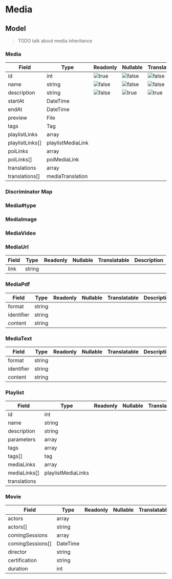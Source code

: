 # Media

## Model

>TODO talk about media inheritance

### Media <abstract>
| Field           | Type              | Readonly            | Nullable            | Translatable        | Description |
|-----------------|-------------------|---------------------|---------------------|---------------------|-------------|
| id              | int               | ![true][trueIcon]   | ![false][falseIcon] | ![false][falseIcon] |             |
| name            | string            | ![false][falseIcon] | ![false][falseIcon] | ![false][falseIcon] |             |
| description     | string            | ![false][falseIcon] | ![true][trueIcon]   | ![true][trueIcon]   |             |
| startAt         | DateTime          |                     |                     |                     |             |
| endAt           | DateTime          |                     |                     |                     |             |
| preview         | File              |                     |                     |                     |             |
| tags            | Tag               |                     |                     |                     |             |
| playlistLinks   | array             |                     |                     |                     |             |
| playlistLinks[] | playlistMediaLink |                     |                     |                     |             |
| poiLinks        | array             |                     |                     |                     |             |
| poiLinks[]      | poiMediaLink      |                     |                     |                     |             |
| translations    | array             |                     |                     |                     |             |
| translations[]  | mediaTranslation  |                     |                     |                     |             |

### Discriminator Map
### Media#type

### MediaImage

### MediaVideo

### MediaUrl
| Field | Type   | Readonly | Nullable | Translatable | Description |
|-------|--------|----------|----------|--------------|-------------|
| link  | string |          |          |              |             |


### MediaPdf
| Field      | Type   | Readonly | Nullable | Translatable | Description |
|------------|--------|----------|----------|--------------|-------------|
| format     | string |          |          |              |             |
| identifier | string |          |          |              |             |
| content    | string |          |          |              |             |


### MediaText
| Field      | Type   | Readonly | Nullable | Translatable | Description |
|------------|--------|----------|----------|--------------|-------------|
| format     | string |          |          |              |             |
| identifier | string |          |          |              |             |
| content    | string |          |          |              |             |


### Playlist
| Field        | Type               | Readonly | Nullable | Translatable | Description |
|--------------|--------------------|----------|----------|--------------|-------------|
| id           | int                |          |          |              |             |
| name         | string             |          |          |              |             |
| description  | string             |          |          |              |             |
| parameters   | array              |          |          |              |             |
| tags         | array              |          |          |              |             |
| tags[]       | tag                |          |          |              |             |
| mediaLinks   | array              |          |          |              |             |
| mediaLinks[] | playlistMediaLinks |          |          |              |             |
| translations |                    |          |          |              |             |


### Movie
| Field            | Type     | Readonly | Nullable | Translatable | Description |
|------------------|----------|----------|----------|--------------|-------------|
| actors           | array    |          |          |              |             |
| actors[]         | string   |          |          |              |             |
| comingSessions   | array    |          |          |              |             |
| comingSessions[] | DateTime |          |          |              |             |
| director         | string   |          |          |              |             |
| certification    | string   |          |          |              |             |
| duration         | int      |          |          |              |             |


[trueIcon]: https://maxcdn.icons8.com/Color/PNG/24/Very_Basic/checkmark-24.png
[falseIcon]: https://maxcdn.icons8.com/Color/PNG/24/User_Interface/delete_sign-24.png
[naIcon]: https://maxcdn.icons8.com/Color/PNG/24/Business/not_applicable-24.png